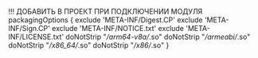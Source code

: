 !!! ДОБАВИТЬ В ПРОЕКТ ПРИ ПОДКЛЮЧЕНИИ МОДУЛЯ
    packagingOptions {
        exclude 'META-INF/Digest.CP'
        exclude 'META-INF/Sign.CP'
        exclude 'META-INF/NOTICE.txt'
        exclude 'META-INF/LICENSE.txt'
        doNotStrip "*/arm64-v8a/*.so"
        doNotStrip "*/armeabi/*.so"
        doNotStrip "*/x86_64/*.so"
        doNotStrip "*/x86/*.so"
    }